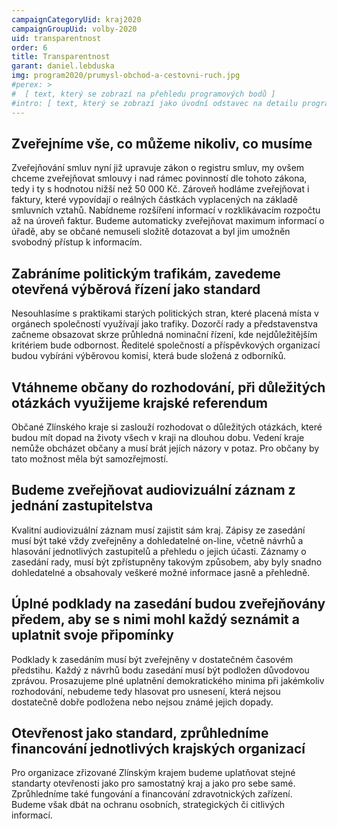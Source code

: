 ```yaml
---
campaignCategoryUid: kraj2020
campaignGroupUid: volby-2020
uid: transparentnost
order: 6
title: Transparentnost
garant: daniel.lebduska 
img: program2020/prumysl-obchod-a-cestovni-ruch.jpg
#perex: >
#  [ text, který se zobrazí na přehledu programových bodů ]
#intro: [ text, který se zobrazí jako úvodní odstavec na detailu programového bodu ]
---
```

## Zveřejníme vše, co můžeme nikoliv, co musíme
Zveřejňování smluv nyní již upravuje zákon o registru smluv, my ovšem chceme zveřejňovat smlouvy i nad rámec povinností dle tohoto zákona, tedy i ty s hodnotou nižší než 50 000 Kč. Zároveň hodláme zveřejňovat i faktury, které vypovídají o reálných částkách vyplacených na základě smluvních vztahů. Nabídneme rozšíření informací v rozklikávacím rozpočtu až na úroveň faktur. Budeme automaticky zveřejňovat maximum informací o úřadě, aby se občané nemuseli složitě dotazovat a byl jim umožněn svobodný přístup k informacím.

## Zabráníme politickým trafikám, zavedeme otevřená výběrová řízení jako standard
Nesouhlasíme s praktikami starých politických stran, které placená místa v orgánech společností využívají jako trafiky. Dozorčí rady a představenstva začneme obsazovat skrze průhledná nominační řízení, kde nejdůležitějším kritériem bude odbornost. Ředitelé společností a příspěvkových organizací budou vybíráni výběrovou komisí, která bude složená z odborníků.

## Vtáhneme občany do rozhodování, při důležitých otázkách využijeme krajské referendum
Občané Zlínského kraje si zaslouží rozhodovat o důležitých otázkách, které budou mít dopad na životy všech v kraji na dlouhou dobu. Vedení kraje nemůže obcházet občany a musí brát jejích názory v potaz. Pro občany by tato možnost měla být samozřejmostí.

## Budeme zveřejňovat audiovizuální záznam z jednání zastupitelstva
Kvalitní audiovizuální záznam musí zajistit sám kraj. Zápisy ze zasedání musí být také vždy zveřejněny a dohledatelné on-line, včetně návrhů a hlasování jednotlivých zastupitelů a přehledu o jejich účasti. Záznamy o zasedání rady, musí být zpřístupněny takovým způsobem, aby byly snadno dohledatelné a obsahovaly veškeré možné informace jasně a přehledně.

## Úplné podklady na zasedání budou zveřejňovány předem, aby se s nimi mohl každý seznámit a uplatnit svoje připomínky
Podklady k zasedáním musí být zveřejněny v dostatečném časovém předstihu. Každý z návrhů bodu zasedání musí být podložen důvodovou zprávou. Prosazujeme plné uplatnění demokratického minima při jakémkoliv rozhodování, nebudeme tedy hlasovat pro usnesení, která nejsou dostatečně dobře podložena nebo nejsou známé jejich dopady.

## Otevřenost jako standard, zprůhledníme financování jednotlivých krajských organizací
Pro organizace zřizované Zlínským krajem budeme uplatňovat stejné standarty otevřenosti jako pro samostatný kraj a jako pro sebe samé. Zprůhledníme také fungování a financování zdravotnických zařízení. Budeme však dbát na ochranu osobních, strategických či citlivých informací.
